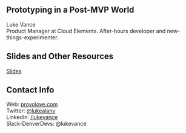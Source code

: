 ## Prototyping in a Post-MVP World 

Luke Vance  
Product Manager at Cloud Elements. After-hours developer and new-things-experimenter.

## Slides and Other Resources

[Slides](https://lukevance.s3-us-west-1.amazonaws.com/prototyping-in-a-post-mvp-world.pdf)

## Contact Info

Web: [provolove.com](https://www.provolove.com)  
Twitter: [@lukealanv](https://twitter.com/lukealanv)  
LinkedIn: [/lukevance](https://www.linkedin.com/in/lukevance)  
Slack-DenverDevs: @lukevance